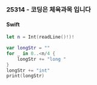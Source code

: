 ### 25314 - 코딩은 체육과목 입니다

#### Swift

```swift
let n = Int(readLine()!)!

var longStr = ""
for _ in 0..<n/4 {
    longStr += "long "
}
longStr += "int"
print(longStr)
```